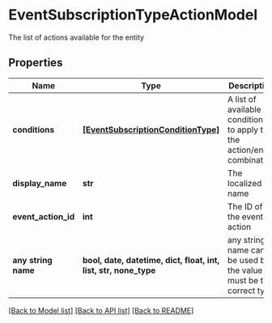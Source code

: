 # EventSubscriptionTypeActionModel

The list of actions available for the entity

## Properties
Name | Type | Description | Notes
------------ | ------------- | ------------- | -------------
**conditions** | [**[EventSubscriptionConditionType]**](EventSubscriptionConditionType.md) | A list of available conditions to apply to the action/entity combination | [optional] 
**display_name** | **str** | The localized name | [optional] 
**event_action_id** | **int** | The ID of the event action | [optional] 
**any string name** | **bool, date, datetime, dict, float, int, list, str, none_type** | any string name can be used but the value must be the correct type | [optional]

[[Back to Model list]](../README.md#documentation-for-models) [[Back to API list]](../README.md#documentation-for-api-endpoints) [[Back to README]](../README.md)


